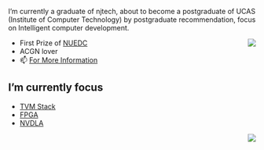 <!--
**LeiWang1999/LeiWang1999** is a ✨ _special_ ✨ repository because its `README.md` (this file) appears on your GitHub profile.

Here are some ideas to get you started:

- 🔭 I’m currently working on ...
- 🌱 I’m currently learning ...
- 👯 I’m looking to collaborate on ...
- 🤔 I’m looking for help with ...
- 💬 Ask me about ...
- 📫 How to reach me: ...
- 😄 Pronouns: ...
- ⚡ Fun fact: ...
-->
I’m currently a graduate of njtech, about to become a postgraduate of UCAS (Institute of Computer Technology) by postgraduate recommendation, focus on Intelligent computer development.

<img align="right" src="https://github-readme-stats.vercel.app/api?username=LeiWang1999&count_private=true&show_icons=true&theme=buefy&include_all_commits=true">

- First Prize of [NUEDC](https://www.nuedc-training.com.cn/)
- ACGN lover
- 📫 [For More Information](https://leiblog.wang/about)

## I’m currently focus
  - [TVM Stack](https://tvm.apache.org/)
  - [FPGA](https://github.com/LeiWang1999/FPGA)
  - [NVDLA](https://github.com/nvdla)

<img align="right" src="https://visitor-badge.glitch.me/badge?page_id=leiwang1999.leiwang1999">

